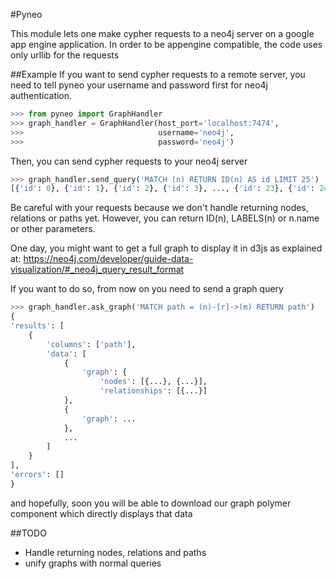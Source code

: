#Pyneo

This module lets one make cypher requests to a neo4j server on a google app
engine application. In order to be appengine compatible, the code uses only
urllib for the requests

##Example
If you want to send cypher requests to a remote server, you need to tell
pyneo your username and password first for neo4j authentication.

```python
>>> from pyneo import GraphHandler
>>> graph_handler = GraphHandler(host_port='localhost:7474',
>>>                              username='neo4j',
>>>                              password='neo4j')
```

Then, you can send cypher requests to your neo4j server

```python
>>> graph_handler.send_query('MATCH (n) RETURN ID(n) AS id LIMIT 25')
[{'id': 0}, {'id': 1}, {'id': 2}, {'id': 3}, ..., {'id': 23}, {'id': 24}]
```

Be careful with your requests because we don't handle returning nodes,
relations or paths yet. However, you can return ID(n), LABELS(n) or
n.name or other parameters.

One day, you might want to get a full graph to display it in d3js as
explained at:
https://neo4j.com/developer/guide-data-visualization/#_neo4j_query_result_format

If you want to do so, from now on you need to send a graph query

```python
>>> graph_handler.ask_graph('MATCH path = (n)-[r]->(m) RETURN path')
{
'results': [
    {
        'columns': ['path'],
        'data': [
            {
                'graph': {
                    'nodes': [{...}, {...}],
                    'relationships': [{...}]
            },
            {
                'graph': ...
            },
            ...
        ]
    }
],
'errors': []
}
```

and hopefully, soon you will be able to download our graph polymer
component which directly displays that data

##TODO
 * Handle returning nodes, relations and paths
 * unify graphs with normal queries
